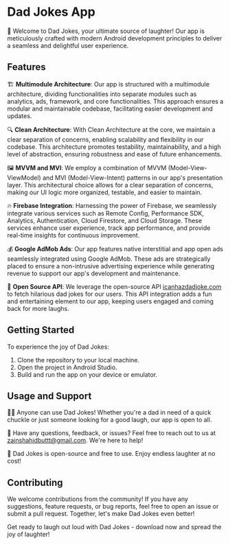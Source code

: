 # Dad Jokes App

🎉 Welcome to Dad Jokes, your ultimate source of laughter! Our app is meticulously crafted with modern Android development principles to deliver a seamless and delightful user experience.

## Features

🏗️ **Multimodule Architecture**: Our app is structured with a multimodule architecture, dividing functionalities into separate modules such as analytics, ads, framework, and core functionalities. This approach ensures a modular and maintainable codebase, facilitating easier development and updates.

🔍 **Clean Architecture**: With Clean Architecture at the core, we maintain a clear separation of concerns, enabling scalability and flexibility in our codebase. This architecture promotes testability, maintainability, and a high level of abstraction, ensuring robustness and ease of future enhancements.

🖼️ **MVVM and MVI**: We employ a combination of MVVM (Model-View-ViewModel) and MVI (Model-View-Intent) patterns in our app's presentation layer. This architectural choice allows for a clear separation of concerns, making our UI logic more organized, testable, and easier to maintain.

🔥 **Firebase Integration**: Harnessing the power of Firebase, we seamlessly integrate various services such as Remote Config, Performance SDK, Analytics, Authentication, Cloud Firestore, and Cloud Storage. These services enhance user experience, track app performance, and provide real-time insights for continuous improvement.

💰 **Google AdMob Ads**: Our app features native interstitial and app open ads seamlessly integrated using Google AdMob. These ads are strategically placed to ensure a non-intrusive advertising experience while generating revenue to support our app's development and maintenance.

🤣 **Open Source API**: We leverage the open-source API [icanhazdadjoke.com](https://icanhazdadjoke.com/) to fetch hilarious dad jokes for our users. This API integration adds a fun and entertaining element to our app, keeping users engaged and coming back for more laughs.

## Getting Started

To experience the joy of Dad Jokes:

1. Clone the repository to your local machine.
2. Open the project in Android Studio.
3. Build and run the app on your device or emulator.

## Usage and Support

👨‍💻 Anyone can use Dad Jokes! Whether you're a dad in need of a quick chuckle or just someone looking for a good laugh, our app is open to all.

📧 Have any questions, feedback, or issues? Feel free to reach out to us at zainshahidbuttt@gmail.com. We're here to help!

🌟 Dad Jokes is open-source and free to use. Enjoy endless laughter at no cost!

## Contributing

We welcome contributions from the community! If you have any suggestions, feature requests, or bug reports, feel free to open an issue or submit a pull request. Together, let's make Dad Jokes even better!

Get ready to laugh out loud with Dad Jokes - download now and spread the joy of laughter!
